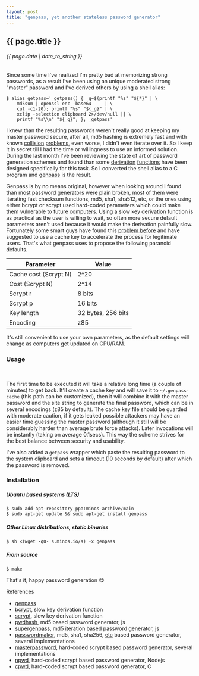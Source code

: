 ```yaml
---
layout: post
title: "genpass, yet another stateless password generator"
---
```


## {{ page.title }}

###### {{ page.date | date_to_string }}

Since some time I've realized I'm pretty bad at memorizing strong passwords, as a result I've been using an unique moderated strong "master" password and I've derived others by using a shell alias:

    $ alias getpass='_getpass() { _g=$(printf "%s" "${*}" | \
        md5sum | openssl enc -base64     | \
        cut -c1-20); printf "%s" "${_g}" | \
        xclip -selection clipboard 2>/dev/null || \
        printf "%s\\n" "${_g}"; }; _getpass'

I knew than the resulting passwords weren't really good at keeping my master password secure, after all, md5 hashing is extremely fast and with known [collision](http://www.mscs.dal.ca/~selinger/md5collision/) [problems](http://natmchugh.blogspot.mx/2015/02/create-your-own-md5-collisions.html), even worse, I didn't even iterate over it. So I keep it in secret till I had the time or willingness to use an informed solution. During the last month I've been reviewing the state of art of password generation schemes and found than some [derivation](https://en.wikipedia.org/wiki/Bcrypt) [functions](https://en.wikipedia.org/wiki/Scrypt) have been designed specifically for this task. So I converted the shell alias to a C program and [genpass](https://github.com/chilicuil/genpass) is the result.

Genpass is by no means original, however when looking around I found than most password generators were plain broken, most of them were iterating fast checksum functions, md5, sha1, sha512, etc, or the ones using either bcrypt or scrypt used hard-coded parameters which could make them vulnerable to future computers. Using a slow key derivation function is as practical as the user is willing to wait, so often more secure default parameters aren't used because it would make the derivation painfully slow. Fortunately some smart guys have found this [problem before](https://www.cs.utexas.edu/%7Ebwaters/publications/papers/www2005.pdf) and have suggested to use a cache key to accelerate the process for legitimate users. That's what genpass uses to propose the following paranoid defaults.

Parameter             | Value
--------------------- | -------------
Cache cost (Scrypt N) | 2^20
Cost       (Scrypt N) | 2^14
Scrypt r              | 8 bits
Scrypt p              | 16 bits
Key length            | 32 bytes, 256 bits
Encoding              | z85

It's still convenient to use your own parameters, as the default settings will change as computers get updated on CPU/RAM.

### Usage

<a href="https://raw.githubusercontent.com/chilicuil/genpass/master/genpass.gif"><img src="https://raw.githubusercontent.com/chilicuil/genpass/master/genpass.gif" alt="" style="border: 1px solid white;margin-bottom: 3%;"></a>
<!--$ genpass-->
<!--Name: Guy Mann-->
<!--Site: github.com-->
<!--Master password: passwd #it won't be shown-->
<!--4c%7hZ5w]MZUB6RRPCJ&?wKTFtd[6Oj.P.02d+kIs-->

The first time to be executed it will take a relative long time (a couple of minutes) to get back. It'll create a cache key and will save it to `~/.genpass-cache` (this path can be customized), then it will combine it with the master password and the site string to generate the final password, which can be in several encodings (z85 by default). The cache key file should be guarded with moderate caution, if it gets leaked possible attackers may have an easier time guessing the master password (although it still will be considerably harder than average brute force attacks). Later invocations will be instantly (taking on average 0.1secs). This way the scheme strives for the best balance between security and usability.

I've also added a `getpass` wrapper which paste the resulting password to the system clipboard and sets a timeout (10 seconds by default) after which the password is removed.

### Installation

##### Ubuntu based systems (LTS)

    $ sudo add-apt-repository ppa:minos-archive/main
    $ sudo apt-get update && sudo apt-get install genpass

##### Other Linux distributions, static binaries

    $ sh <(wget -qO- s.minos.io/s) -x genpass

##### From source

    $ make

That's it, happy password generation &#128523;

References

- [genpass](https://github.com/chilicuil/genpass)
- [bcrypt](https://en.wikipedia.org/wiki/Bcrypt), slow key derivation function
- [scrypt](https://en.wikipedia.org/wiki/Scrypt), slow key derivation function
- [pwdhash](https://www.pwdhash.com/), md5 based password generator, js
- [supergenpass](http://www.supergenpass.com/), md5 iteration based password generator, js
- [passwordmaker](http://passwordmaker.org), md5, sha1, sha256, [etc](http://passwordmaker.org/FAQ#Which_hash_algorithms_are_supported.3F) based password generator, several implementations
- [masterpassword](http://masterpasswordapp.com/), hard-coded scrypt based password generator, several implementations
- [npwd](https://github.com/kaepora/npwd), hard-coded scrypt based password generator, Nodejs
- [cpwd](https://github.com/postboy/cpwd), hard-coded scrypt based password generator, C
